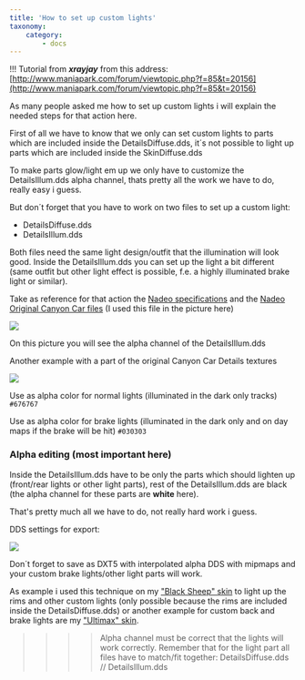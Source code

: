 ```yaml
---
title: 'How to set up custom lights'
taxonomy:
    category:
        - docs
---
```


!!! Tutorial from ***xrayjay*** from this address: [http://www.maniapark.com/forum/viewtopic.php?f=85&t=20156](http://www.maniapark.com/forum/viewtopic.php?f=85&t=20156)


As many people asked me how to set up custom lights i will explain the needed steps for that action here.

First of all we have to know that we only can set custom lights to parts which are included inside the DetailsDiffuse.dds, it´s not possible to light up parts which are included inside the SkinDiffuse.dds

To make parts glow/light em up we only have to customize the DetailsIllum.dds alpha channel, thats pretty all the work we have to do, really easy i guess.

But don´t forget that you have to work on two files to set up a custom light:

* DetailsDiffuse.dds
* DetailsIllum.dds

Both files need the same light design/outfit that the illumination will look good. Inside the DetailsIllum.dds you can set up the light a bit different (same outfit but other light effect is possible, f.e. a highly illuminated brake light or similar).

Take as reference for that action the [Nadeo specifications](http://www.maniapark.com/forum/viewtopic.php?f=14&t=19105) and the [Nadeo Original Canyon Car files](http://www.maniapark.com/ressource.php?id=1) (I used this file in the picture here)

![](http://trackmania-carpark.com/imagespark/up3/4f57413c5e36c.jpg)

On this picture you will see the alpha channel of the DetailsIllum.dds

Another example with a part of the original Canyon Car Details textures

![](http://trackmania-carpark.com/imagespark/up3/51f6627f592ee.jpg)

Use as alpha color for normal lights (illuminated in the dark only tracks) `#676767`

Use as alpha color for brake lights (illuminated in the dark only and on day maps if the brake will be hit) `#030303`

### Alpha editing (most important here)
Inside the DetailsIllum.dds have to be only the parts which should lighten up (front/rear lights or other light parts), rest of the DetailsIllum.dds are black (the alpha channel for these parts are **white** here).

That's pretty much all we have to do, not really hard work i guess.

DDS settings for export:

![](http://trackmania-carpark.com/imagespark/up2/4e5d3c4caeb07.jpg)

Don´t forget to save as DXT5 with interpolated alpha DDS with mipmaps and your custom brake lights/other light parts will work.

As example i used this technique on my ["Black Sheep" skin](http://www.maniapark.com/ressource.php?id=287) to light up the rims and other custom lights (only possible because the rims are included inside the DetailsDiffuse.dds) or another example for custom back and brake lights are my ["Ultimax" skin](http://www.maniapark.com/ressource.php?id=253).

>>>> Alpha channel must be correct that the lights will work correctly. Remember that for the light part all files have to match/fit together: DetailsDiffuse.dds // DetailsIllum.dds
